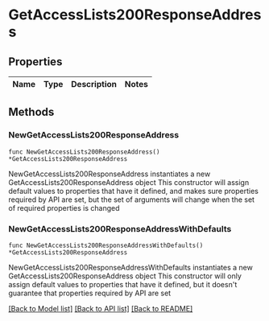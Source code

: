 # GetAccessLists200ResponseAddress

## Properties

Name | Type | Description | Notes
------------ | ------------- | ------------- | -------------

## Methods

### NewGetAccessLists200ResponseAddress

`func NewGetAccessLists200ResponseAddress() *GetAccessLists200ResponseAddress`

NewGetAccessLists200ResponseAddress instantiates a new GetAccessLists200ResponseAddress object
This constructor will assign default values to properties that have it defined,
and makes sure properties required by API are set, but the set of arguments
will change when the set of required properties is changed

### NewGetAccessLists200ResponseAddressWithDefaults

`func NewGetAccessLists200ResponseAddressWithDefaults() *GetAccessLists200ResponseAddress`

NewGetAccessLists200ResponseAddressWithDefaults instantiates a new GetAccessLists200ResponseAddress object
This constructor will only assign default values to properties that have it defined,
but it doesn't guarantee that properties required by API are set


[[Back to Model list]](../README.md#documentation-for-models) [[Back to API list]](../README.md#documentation-for-api-endpoints) [[Back to README]](../README.md)


